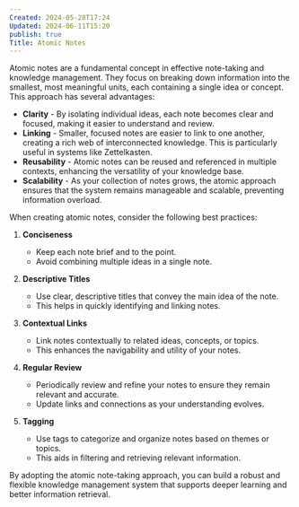 ```yaml
---
Created: 2024-05-28T17:24
Updated: 2024-06-11T15:20
publish: true
Title: Atomic Notes
---
```

Atomic notes are a fundamental concept in effective note-taking and knowledge management. They focus on breaking down information into the smallest, most meaningful units, each containing a single idea or concept. This approach has several advantages:

- **Clarity** - By isolating individual ideas, each note becomes clear and focused, making it easier to understand and review.
- **Linking** - Smaller, focused notes are easier to link to one another, creating a rich web of interconnected knowledge. This is particularly useful in systems like Zettelkasten.
- **Reusability** - Atomic notes can be reused and referenced in multiple contexts, enhancing the versatility of your knowledge base.
- **Scalability** - As your collection of notes grows, the atomic approach ensures that the system remains manageable and scalable, preventing information overload.

When creating atomic notes, consider the following best practices:

1. **Conciseness**
    
    - Keep each note brief and to the point.
    - Avoid combining multiple ideas in a single note.
2. **Descriptive Titles**
    
    - Use clear, descriptive titles that convey the main idea of the note.
    - This helps in quickly identifying and linking notes.
3. **Contextual Links**
    
    - Link notes contextually to related ideas, concepts, or topics.
    - This enhances the navigability and utility of your notes.
4. **Regular Review**
    
    - Periodically review and refine your notes to ensure they remain relevant and accurate.
    - Update links and connections as your understanding evolves.
5. **Tagging**
    
    - Use tags to categorize and organize notes based on themes or topics.
    - This aids in filtering and retrieving relevant information.

By adopting the atomic note-taking approach, you can build a robust and flexible knowledge management system that supports deeper learning and better information retrieval.